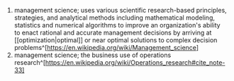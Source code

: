 1. management science; uses various scientific research-based principles, strategies, and analytical methods including mathematical modeling, statistics and numerical algorithms to improve an organization's ability to enact rational and accurate management decisions by arriving at [[optimization|optimal]] or near optimal solutions to complex decision problems^[https://en.wikipedia.org/wiki/Management_science]
2. management science; the business use of operations research^[https://en.wikipedia.org/wiki/Operations_research#cite_note-33]